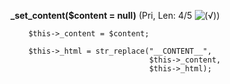 **_set_content($content = null)** (Pri, Len: 4/5 ![(&radic;)](https://raw.github.com/TheB3Rt0z/schrimp/master/.inc/img/icon_16x16_green_ok.png ""))  
  
        $this->_content = $content;

        $this->_html = str_replace("__CONTENT__",
                                   $this->_content,
                                   $this->_html);
